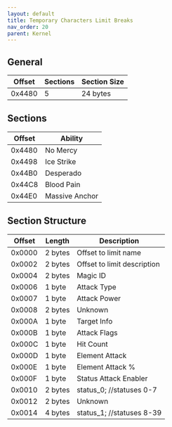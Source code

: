 ```yaml
---
layout: default
title: Temporary Characters Limit Breaks
nav_order: 20
parent: Kernel
---
```


## General

| Offset | Sections | Section Size |
|--------|----------|--------------|
| 0x4480 | 5        | 24 bytes     |

## Sections

| Offset | Ability        |
|--------|----------------|
| 0x4480 | No Mercy       |
| 0x4498 | Ice Strike     |
| 0x44B0 | Desperado      |
| 0x44C8 | Blood Pain     |
| 0x44E0 | Massive Anchor |

## Section Structure

| Offset | Length  | Description                 |
|--------|---------|-----------------------------|
| 0x0000 | 2 bytes | Offset to limit name        |
| 0x0002 | 2 bytes | Offset to limit description |
| 0x0004 | 2 bytes | Magic ID                    |
| 0x0006 | 1 byte  | Attack Type                 |
| 0x0007 | 1 byte  | Attack Power                |
| 0x0008 | 2 bytes | Unknown                     |
| 0x000A | 1 byte  | Target Info                 |
| 0x000B | 1 byte  | Attack Flags                |
| 0x000C | 1 byte  | Hit Count                   |
| 0x000D | 1 byte  | Element Attack              |
| 0x000E | 1 byte  | Element Attack %            |
| 0x000F | 1 byte  | Status Attack Enabler       |
| 0x0010 | 2 bytes | status_0; //statuses 0-7    |
| 0x0012 | 2 bytes | Unknown                     |
| 0x0014 | 4 bytes | status_1; //statuses 8-39   |